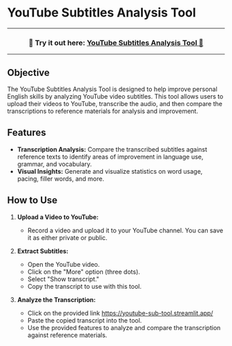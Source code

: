# YouTube Subtitles Analysis Tool

---
<h3 align="center">
    🎈 Try it out here: <a href="https://youtube-sub-tool.streamlit.app/">YouTube Subtitles Analysis Tool 🎈 </a>
</h3>

---

## Objective

The YouTube Subtitles Analysis Tool is designed to help improve personal English skills by analyzing YouTube video subtitles. This tool allows users to upload their videos to YouTube, transcribe the audio, and then compare the transcriptions to reference materials for analysis and improvement.

## Features

- **Transcription Analysis:** Compare the transcribed subtitles against reference texts to identify areas of improvement in language use, grammar, and vocabulary.
- **Visual Insights:** Generate and visualize statistics on word usage, pacing, filler words, and more.

## How to Use

1. **Upload a Video to YouTube:**
   - Record a video and upload it to your YouTube channel. You can save it as either private or public.

2. **Extract Subtitles:**
   - Open the YouTube video.
   - Click on the "More" option (three dots).
   - Select "Show transcript."
   - Copy the transcript to use with this tool.

3. **Analyze the Transcription:**
   - Click on the provided link https://youtube-sub-tool.streamlit.app/
   - Paste the copied transcript into the tool.
   - Use the provided features to analyze and compare the transcription against reference materials.


